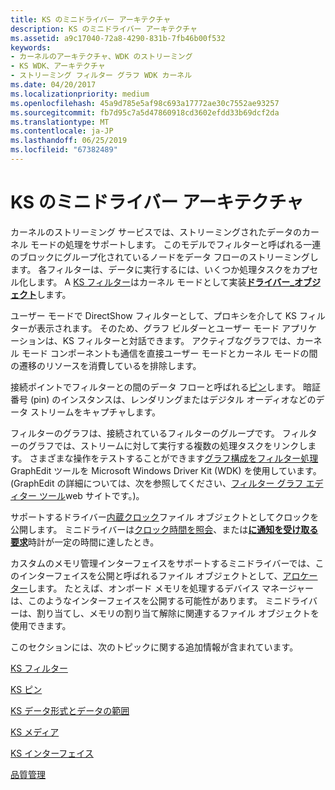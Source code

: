 ```yaml
---
title: KS のミニドライバー アーキテクチャ
description: KS のミニドライバー アーキテクチャ
ms.assetid: a9c17040-72a8-4290-831b-7fb46b00f532
keywords:
- カーネルのアーキテクチャ、WDK のストリーミング
- KS WDK、アーキテクチャ
- ストリーミング フィルター グラフ WDK カーネル
ms.date: 04/20/2017
ms.localizationpriority: medium
ms.openlocfilehash: 45a9d785e5af98c693a17772ae30c7552ae93257
ms.sourcegitcommit: fb7d95c7a5d47860918cd3602efdd33b69dcf2da
ms.translationtype: MT
ms.contentlocale: ja-JP
ms.lasthandoff: 06/25/2019
ms.locfileid: "67382489"
---
```

# <a name="ks-minidriver-architecture"></a>KS のミニドライバー アーキテクチャ





カーネルのストリーミング サービスでは、ストリーミングされたデータのカーネル モードの処理をサポートします。 このモデルでフィルターと呼ばれる一連のブロックにグループ化されているノードをデータ フローのストリーミングします。 各フィルターは、データに実行するには、いくつか処理タスクをカプセル化します。 A [KS フィルター](ks-filters.md)はカーネル モードとして実装[**ドライバー\_オブジェクト**](https://docs.microsoft.com/windows-hardware/drivers/ddi/content/wdm/ns-wdm-_driver_object)します。

ユーザー モードで DirectShow フィルターとして、プロキシを介して KS フィルターが表示されます。 そのため、グラフ ビルダーとユーザー モード アプリケーションは、KS フィルターと対話できます。 アクティブなグラフでは、カーネル モード コンポーネントも通信を直接ユーザー モードとカーネル モードの間の遷移のリソースを消費しているを排除します。

接続ポイントでフィルターとの間のデータ フローと呼ばれる[ピン](ks-pins.md)します。 暗証番号 (pin) のインスタンスは、レンダリングまたはデジタル オーディオなどのデータ ストリームをキャプチャします。

フィルターのグラフは、接続されているフィルターのグループです。 フィルターのグラフでは、ストリームに対して実行する複数の処理タスクをリンクします。 さまざまな操作をテストすることができます[グラフ構成をフィルター処理](filter-graph-examples.md)GraphEdit ツールを Microsoft Windows Driver Kit (WDK) を使用しています。 (GraphEdit の詳細については、次を参照してください、[フィルター グラフ エディター ツール](https://go.microsoft.com/fwlink/p/?linkid=9230)web サイトです。)。

サポートするドライバー[内蔵クロック](ks-clocks.md)ファイル オブジェクトとしてクロックを公開します。 ミニドライバーは[クロック時間を照会](https://docs.microsoft.com/windows-hardware/drivers/stream/kspropsetid-clock)、または[**に通知を受け取る要求**](https://docs.microsoft.com/windows-hardware/drivers/stream/kseventsetid-clock)時計が一定の時間に達したとき。

カスタムのメモリ管理インターフェイスをサポートするミニドライバーでは、このインターフェイスを公開と呼ばれるファイル オブジェクトとして、[アロケーター](ks-allocators.md)します。 たとえば、オンボード メモリを処理するデバイス マネージャーは、このようなインターフェイスを公開する可能性があります。 ミニドライバーは、割り当てし、メモリの割り当て解除に関連するファイル オブジェクトを使用できます。

このセクションには、次のトピックに関する追加情報が含まれています。

[KS フィルター](ks-filters.md)

[KS ピン](ks-pins.md)

[KS データ形式とデータの範囲](ks-data-formats-and-data-ranges.md)

[KS メディア](ks-mediums.md)

[KS インターフェイス](ks-interfaces.md)

[品質管理](quality-management.md)

 

 




